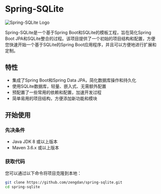 # Spring-SQLite

![Spring-SQLite Logo](logo.png)

Spring-SQLite是一个基于Spring Boot和SQLite的模板工程，旨在简化Spring Boot JPA和SQLite整合的过程。该项目提供了一个初始的项目结构和配置，方便您快速开始一个基于SQLite的Spring Boot应用程序，并且可以方便地进行扩展和定制。

## 特性

- 集成了Spring Boot和Spring Data JPA，简化数据库操作和持久化
- 使用SQLite数据库，轻量、嵌入式、无需额外配置
- 预配置了一些常用的依赖和配置，加速开发过程
- 简单易用的项目结构，方便添加新功能和模块

## 开始使用

### 先决条件

- Java JDK 8 或以上版本
- Maven 3.6.x 或以上版本

### 获取代码

您可以通过以下命令将项目克隆到本地：

```bash
git clone https://github.com/zengdan/spring-sqlite.git
cd spring-sqlite

